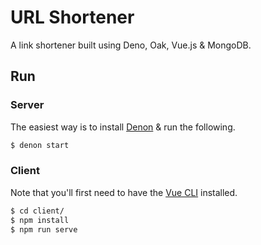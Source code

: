 # URL Shortener

A link shortener built using Deno, Oak, Vue.js & MongoDB.

## Run

### Server

The easiest way is to install [Denon](https://github.com/denosaurs/denon) & run the following.

```sh
$ denon start
```

### Client

Note that you'll first need to have the [Vue CLI](https://cli.vuejs.org/#getting-started) installed.

```sh
$ cd client/
$ npm install
$ npm run serve
```
